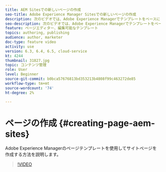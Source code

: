 ```yaml
---
title: AEM Sitesでの新しいページの作成
seo-title: Adobe Experience Manager Sitesでの新しいページの作成
description: 次のビデオでは、Adobe Experience Managerでテンプレートをベースにしたサイトページの作成方法について重点的に説明します。
seo-description: 次のビデオでは、Adobe Experience Managerでテンプレートをベースにしたサイトページの作成方法について重点的に説明します。
feature: ページエディター、編集可能なテンプレート
topics: authoring, publishing
audience: author, marketer
doc-type: feature video
activity: use
version: 6.3, 6.4, 6.5, cloud-service
kt: 4244
thumbnail: 31827.jpg
topic: コンテンツ管理
role: User
level: Beginner
source-git-commit: b0bca57676813bd353213b4808f99c463272de85
workflow-type: tm+mt
source-wordcount: '74'
ht-degree: 2%

---
```



# ページの作成 {#creating-page-aem-sites}

Adobe Experience Managerのページテンプレートを使用してサイトページを作成する方法を説明します。

>[!VIDEO](https://video.tv.adobe.com/v/31827?quality=12&learn=on)
